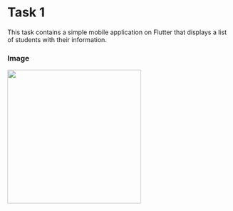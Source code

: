 <h1>Task 1</h1>
<p>This task contains a simple mobile application on Flutter that displays a list of students with their information.</p>
<h3>Image</h3>
<div style="display: flex;">
 <img src="https://github.com/anastasiiavelma/week1-task1-EmpatSchool/assets/103375322/e5feb9b9-4af5-4f6f-b580-e7c6c3fa588b style="height: 300px width="300px" ;"/>
</div>
